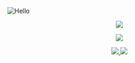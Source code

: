 ![Hello](https://capsule-render.vercel.app/api?type=waving&height=300&color=292929&text=hello.&textBg=false&fontSize=65&fontColor=e6e6e6&desc=/profile/untitled-1111&descSize=10&descAlignY=61&descAlign=55)

<p align="center">
  <img src="https://github-readme-stats.vercel.app/api/top-langs/?username=untitled-1111&title_color=059ef5&bg_color=292929&text_color=dbdbdb&border_radius=30&hide_border=true&layout=pie&hide=cmake,batchfile,shell,perl">
</p>

<p align="center">
    <img src="https://spotify-recently-played-readme.vercel.app/api?user=315nqpr6bmofuvh74dwdewki2rby&count=3">
</p>

<p align="center"> 
  <a aria-label="BlastHack" href="https://www.blast.hk/members/442386/">
    <img src="https://img.shields.io/badge/BLASTHACK-%2326A5E4.svg?style=for-the-badge&logo=hackthebox&color=555555&logoColor=059ef5">
    <img src="https://komarev.com/ghpvc/?username=untitled-1111&style=for-the-badge&abbreviated=true">
  </a>
</p>
